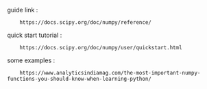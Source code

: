guide link : 

        https://docs.scipy.org/doc/numpy/reference/


quick start tutorial : 

        https://docs.scipy.org/doc/numpy/user/quickstart.html


some examples : 

        https://www.analyticsindiamag.com/the-most-important-numpy-functions-you-should-know-when-learning-python/
